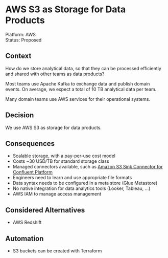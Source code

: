 # AWS S3 as Storage for Data Products

Platform: AWS  
Status: Proposed  

## Context

How do we store analytical data, so that they can be processed efficiently and shared with other teams as data products?

Most teams use Apache Kafka to exchange data and publish domain events.
On average, we expect a total of 10 TB analytical data per team.

Many domain teams use AWS services for their operational systems.

## Decision

We use AWS S3 as storage for data products.

## Consequences

- Scalable storage, with a pay-per-use cost model
- Costs ~30 USD/TB for standard storage class
- Managed connectors available, such as [Amazon S3 Sink Connector for Confluent Platform](https://docs.confluent.io/cloud/current/connectors/cc-s3-sink.html#amazon-s3-sink-connector-for-ccloud)
- Engineers need to learn and use appropriate file formats
- Data syntax needs to be configured in a meta store (Glue Metastore)
- No native integration for data analytics tools (Looker, Tableau, ...)
- AWS IAM to manage access management

## Considered Alternatives

- AWS Redshift

## Automation

- S3 buckets can be created with Terraform
